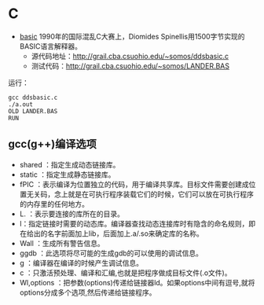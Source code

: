 # C

- [basic](basic)
1990年的国际混乱C大赛上，Diomides Spinellis用1500字节实现的BASIC语言解释器。
    * 源代码地址：http://grail.cba.csuohio.edu/~somos/ddsbasic.c
    * 测试代码：http://grail.cba.csuohio.edu/~somos/LANDER.BAS

运行：
```
gcc ddsbasic.c
./a.out
OLD LANDER.BAS
RUN
```

## gcc(g++)编译选项

* shared ：指定生成动态链接库。
* static ：指定生成静态链接库。
* fPIC ：表示编译为位置独立的代码，用于编译共享库。目标文件需要创建成位置无关码，念上就是在可执行程序装载它们的时候，它们可以放在可执行程序的内存里的任何地方。
* L. ：表示要连接的库所在的目录。
* l：指定链接时需要的动态库。编译器查找动态连接库时有隐含的命名规则，即在给出的名字前面加上lib，后面加上.a/.so来确定库的名称。
* Wall ：生成所有警告信息。
* ggdb ：此选项将尽可能的生成gdb的可以使用的调试信息。
* g ：编译器在编译的时候产生调试信息。
* c ：只激活预处理、编译和汇编,也就是把程序做成目标文件(.o文件)。
* Wl,options ：把参数(options)传递给链接器ld。如果options中间有逗号,就将options分成多个选项,然后传递给链接程序。
